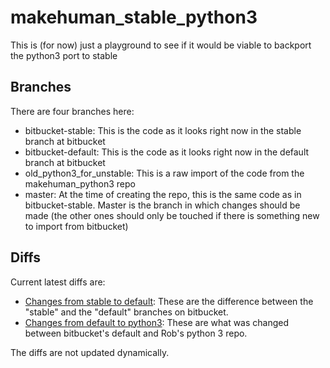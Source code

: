 # makehuman_stable_python3

This is (for now) just a playground to see if it would be viable to backport the python3 port to stable

## Branches

There are four branches here:

* bitbucket-stable: This is the code as it looks right now in the stable branch at bitbucket
* bitbucket-default: This is the code as it looks right now in the default branch at bitbucket
* old_python3_for_unstable: This is a raw import of the code from the makehuman_python3 repo
* master: At the time of creating the repo, this is the same code as in bitbucket-stable. Master is the branch in which changes should be made (the other ones should only be touched if there is something new to import from bitbucket)

## Diffs

Current latest diffs are:

* [Changes from stable to default](http://www.jwp.se/files/stable_vs_unstable.diff): These are the difference between the "stable" and the "default" branches on bitbucket.
* [Changes from default to python3](http://www.jwp.se/files/unstable_vs_python3.diff): These are what was changed between bitbucket's default and Rob's python 3 repo.

The diffs are not updated dynamically.
